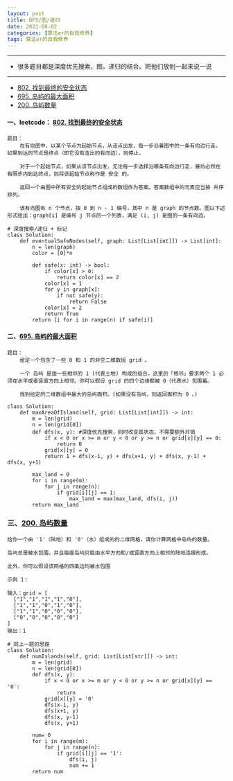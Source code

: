 ```yaml
---
layout: post
title: DFS/图/递归
date: 2021-08-02
categories: [算法er的自我修养]
tags: 算法er的自我修养
---
```


---
- 很多题目都是深度优先搜索，图，递归的结合。把他们放到一起来说一说
---

- [802. 找到最终的安全状态](https://leetcode-cn.com/problems/find-eventual-safe-states/)
- [695. 岛屿的最大面积](https://leetcode-cn.com/problems/max-area-of-island/)
- [200. 岛屿数量](https://leetcode-cn.com/problems/number-of-islands/)


#### 一、leetcode： [802. 找到最终的安全状态](https://leetcode-cn.com/problems/find-eventual-safe-states/)
```
题目：
    在有向图中，以某个节点为起始节点，从该点出发，每一步沿着图中的一条有向边行走。如果到达的节点是终点（即它没有连出的有向边），则停止。

    对于一个起始节点，如果从该节点出发，无论每一步选择沿哪条有向边行走，最后必然在有限步内到达终点，则将该起始节点称作是 安全 的。

    返回一个由图中所有安全的起始节点组成的数组作为答案。答案数组中的元素应当按 升序 排列。

    该有向图有 n 个节点，按 0 到 n - 1 编号，其中 n 是 graph 的节点数。图以下述形式给出：graph[i] 是编号 j 节点的一个列表，满足 (i, j) 是图的一条有向边。

```

```
# 深度搜索/递归 + 标记
class Solution:
    def eventualSafeNodes(self, graph: List[List[int]]) -> List[int]:
        n = len(graph)
        color = [0]*n

        def safe(x: int) -> bool:
            if color[x] > 0:
                return color[x] == 2
            color[x] = 1
            for y in graph[x]:
                if not safe(y):
                    return False
            color[x] = 2
            return True
        return [i for i in range(n) if safe(i)]
```

#### 二、[695. 岛屿的最大面积](https://leetcode-cn.com/problems/max-area-of-island/)
```
题目：
    给定一个包含了一些 0 和 1 的非空二维数组 grid 。

    一个 岛屿 是由一些相邻的 1 (代表土地) 构成的组合，这里的「相邻」要求两个 1 必须在水平或者竖直方向上相邻。你可以假设 grid 的四个边缘都被 0（代表水）包围着。

    找到给定的二维数组中最大的岛屿面积。(如果没有岛屿，则返回面积为 0 。)

```

```
class Solution:
    def maxAreaOfIsland(self, grid: List[List[int]]) -> int:
        m = len(grid)
        n = len(grid[0])
        def dfs(x, y): #深度优先搜索，同时改变其状态，不需要额外开销
            if x < 0 or x >= m or y < 0 or y >= n or grid[x][y] == 0:
                return 0
            grid[x][y] = 0
            return 1 + dfs(x-1, y) + dfs(x+1, y) + dfs(x, y-1) + dfs(x, y+1)
        
        max_land = 0
        for i in range(m):
            for j in range(n):
                if grid[i][j] == 1:
                    max_land = max(max_land, dfs(i, j))
        return max_land
```

### 三、[200. 岛屿数量](https://leetcode-cn.com/problems/number-of-islands/)
```
给你一个由 '1'（陆地）和 '0'（水）组成的的二维网格，请你计算网格中岛屿的数量。

岛屿总是被水包围，并且每座岛屿只能由水平方向和/或竖直方向上相邻的陆地连接形成。

此外，你可以假设该网格的四条边均被水包围

示例 1：

输入：grid = [
  ["1","1","1","1","0"],
  ["1","1","0","1","0"],
  ["1","1","0","0","0"],
  ["0","0","0","0","0"]
]
输出：1

```

```
# 同上一题的思路
class Solution:
    def numIslands(self, grid: List[List[str]]) -> int:
        m = len(grid)
        n = len(grid[0])
        def dfs(x, y):
            if x < 0 or x >= m or y < 0 or y >= n or grid[x][y] == '0':
                return
            grid[x][y] = '0'
            dfs(x-1, y)
            dfs(x+1, y)
            dfs(x, y-1)
            dfs(x, y+1)
        
        num= 0
        for i in range(m):
            for j in range(n):
                if grid[i][j] == '1':
                    dfs(i, j)
                    num += 1
        return num
```

